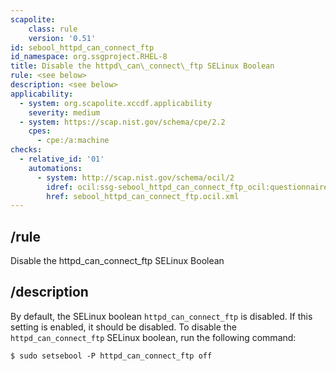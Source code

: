 ```yaml
---
scapolite:
    class: rule
    version: '0.51'
id: sebool_httpd_can_connect_ftp
id_namespace: org.ssgproject.RHEL-8
title: Disable the httpd\_can\_connect\_ftp SELinux Boolean
rule: <see below>
description: <see below>
applicability:
  - system: org.scapolite.xccdf.applicability
    severity: medium
  - system: https://scap.nist.gov/schema/cpe/2.2
    cpes:
      - cpe:/a:machine
checks:
  - relative_id: '01'
    automations:
      - system: http://scap.nist.gov/schema/ocil/2
        idref: ocil:ssg-sebool_httpd_can_connect_ftp_ocil:questionnaire:1
        href: sebool_httpd_can_connect_ftp.ocil.xml
---
```



## /rule

Disable the httpd\_can\_connect\_ftp SELinux Boolean

## /description

By
default, the SELinux boolean `httpd_can_connect_ftp` is disabled. If
this setting is enabled, it should be disabled. To disable the
`httpd_can_connect_ftp` SELinux boolean, run the following command:

``` 
$ sudo setsebool -P httpd_can_connect_ftp off
```
